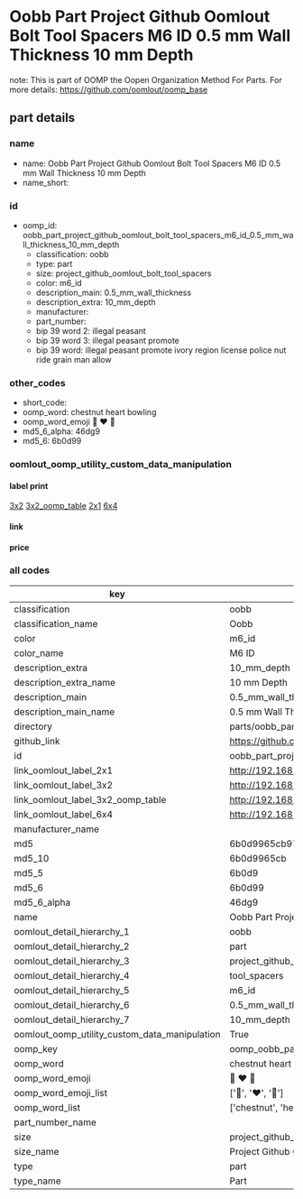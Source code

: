 # Oobb Part Project Github Oomlout Bolt Tool Spacers M6 ID 0.5 mm Wall Thickness 10 mm Depth  

note: This is part of OOMP the Oopen Organization Method For Parts. For more details: https://github.com/oomlout/oomp_base

##  part details
  







### name
* name: Oobb Part Project Github Oomlout Bolt Tool Spacers M6 ID 0.5 mm Wall Thickness 10 mm Depth
* name_short: 
### id
* oomp_id: oobb_part_project_github_oomlout_bolt_tool_spacers_m6_id_0.5_mm_wall_thickness_10_mm_depth
  * classification: oobb
  * type: part
  * size: project_github_oomlout_bolt_tool_spacers
  * color: m6_id
  * description_main: 0.5_mm_wall_thickness
  * description_extra: 10_mm_depth
  * manufacturer: 
  * part_number: 
  * bip 39 word 2: illegal peasant
  * bip 39 word 3: illegal peasant promote
  * bip 39 word: illegal peasant promote ivory region license police nut ride grain man allow

### other_codes
* short_code: 
* oomp_word: chestnut heart bowling
* oomp_word_emoji :chestnut: :heart: :bowling:
* md5_6_alpha: 46dg9
* md5_6: 6b0d99






### oomlout_oomp_utility_custom_data_manipulation
#### label print
[3x2](http://192.168.1.245:1112/?label=oomp%2046dg9)
[3x2_oomp_table](http://192.168.1.108:1112/?label=oomp%2046dg9)
[2x1](http://192.168.1.242:1112/?label=oomp%2046dg9)
[6x4](http://192.168.1.55:1112/?label=oomp%2046dg9)    

#### link

                              

#### price







### all codes 
| key | value |  
| --- | --- |  
| classification | oobb |  
| classification_name | Oobb |  
| color | m6_id |  
| color_name | M6 ID |  
| description_extra | 10_mm_depth |  
| description_extra_name | 10 mm Depth |  
| description_main | 0.5_mm_wall_thickness |  
| description_main_name | 0.5 mm Wall Thickness |  
| directory | parts/oobb_part_project_github_oomlout_bolt_tool_spacers_m6_id_0.5_mm_wall_thickness_10_mm_depth |  
| github_link | https://github.com/oomlout/oomlout_oomp_part_src/tree/main/parts/oobb_part_project_github_oomlout_bolt_tool_spacers_m6_id_0.5_mm_wall_thickness_10_mm_depth |  
| id | oobb_part_project_github_oomlout_bolt_tool_spacers_m6_id_0.5_mm_wall_thickness_10_mm_depth |  
| link_oomlout_label_2x1 | http://192.168.1.242:1112/?label=oomp%2046dg9 |  
| link_oomlout_label_3x2 | http://192.168.1.245:1112/?label=oomp%2046dg9 |  
| link_oomlout_label_3x2_oomp_table | http://192.168.1.108:1112/?label=oomp%2046dg9 |  
| link_oomlout_label_6x4 | http://192.168.1.55:1112/?label=oomp%2046dg9 |  
| manufacturer_name |  |  
| md5 | 6b0d9965cb97b4f604da476f58688b88 |  
| md5_10 | 6b0d9965cb |  
| md5_5 | 6b0d9 |  
| md5_6 | 6b0d99 |  
| md5_6_alpha | 46dg9 |  
| name | Oobb Part Project Github Oomlout Bolt Tool Spacers M6 ID 0.5 mm Wall Thickness 10 mm Depth |  
| oomlout_detail_hierarchy_1 | oobb |  
| oomlout_detail_hierarchy_2 | part |  
| oomlout_detail_hierarchy_3 | project_github_bolt |  
| oomlout_detail_hierarchy_4 | tool_spacers |  
| oomlout_detail_hierarchy_5 | m6_id |  
| oomlout_detail_hierarchy_6 | 0.5_mm_wall_thickness |  
| oomlout_detail_hierarchy_7 | 10_mm_depth |  
| oomlout_oomp_utility_custom_data_manipulation | True |  
| oomp_key | oomp_oobb_part_project_github_oomlout_bolt_tool_spacers_m6_id_0.5_mm_wall_thickness_10_mm_depth |  
| oomp_word | chestnut heart bowling |  
| oomp_word_emoji | :chestnut: :heart: :bowling: |  
| oomp_word_emoji_list | [':chestnut:', ':heart:', ':bowling:'] |  
| oomp_word_list | ['chestnut', 'heart', 'bowling'] |  
| part_number_name |  |  
| size | project_github_oomlout_bolt_tool_spacers |  
| size_name | Project Github Oomlout Bolt Tool Spacers |  
| type | part |  
| type_name | Part |  
